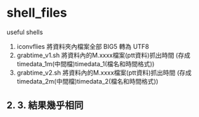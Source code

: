 # shell_files
useful shells

1. iconvflies 將資料夾內檔案全部 BIG5 轉為 UTF8
2. grabtime_v1.sh 將資料內的M.xxxx檔案(ptt資料)抓出時間 (存成 timedata_1m(中間檔)timedata_1(檔名和時間格式))
3. grabtime_v2.sh 將資料內的M.xxxx檔案(ptt資料)抓出時間 (存成 timedata_2m(中間檔)timedata_2(檔名和時間格式))





## 2. 3. 結果幾乎相同
